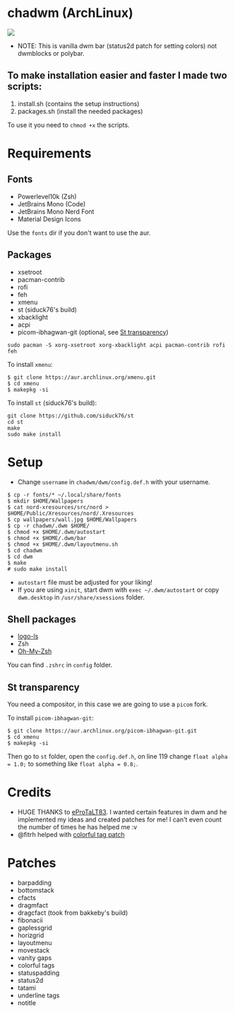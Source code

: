 # chadwm (ArchLinux)

<img src="https://github.com/siduck76/chadwm/blob/main/screenshots/col_layout.png">

- NOTE: This is vanilla dwm bar (status2d patch for setting colors) not dwmblocks or polybar.

## To make installation easier and faster I made two scripts:
1. install.sh (contains the setup instructions)
2. packages.sh (install the needed packages)

To use it you need to ```chmod +x``` the scripts.

# Requirements

## Fonts

- Powerlevel10k (Zsh)
- JetBrains Mono (Code)
- JetBrains Mono Nerd Font
- Material Design Icons

Use the ```fonts``` dir if you don't want to use the aur.

## Packages

- xsetroot
- pacman-contrib
- rofi
- feh
- xmenu
- st (siduck76's build)
- xbacklight
- acpi
- picom-ibhagwan-git (optional, see [St transparency](#st-transparency))
```
sudo pacman -S xorg-xsetroot xorg-xbacklight acpi pacman-contrib rofi feh
```

To install ```xmenu```:
```
$ git clone https://aur.archlinux.org/xmenu.git
$ cd xmenu
$ makepkg -si
```

To install ```st``` (siduck76's build):
```
git clone https://github.com/siduck76/st
cd st
make
sudo make install
```

# Setup

- Change ```username``` in ```chadwm/dwm/config.def.h``` with your username.
```
$ cp -r fonts/* ~/.local/share/fonts
$ mkdir $HOME/Wallpapers
$ cat nord-xresources/src/nord > $HOME/Public/Xresources/nord/.Xresources
$ cp wallpapers/wall.jpg $HOME/Wallpapers
$ cp -r chadwm/.dwm $HOME/
$ chmod +x $HOME/.dwm/autostart
$ chmod +x $HOME/.dwm/bar
$ chmod +x $HOME/.dwm/layoutmenu.sh
$ cd chadwm
$ cd dwm
$ make
# sudo make install
```
- ```autostart``` file must be adjusted for your liking!
- If you are using ```xinit```, start dwm with ```exec ~/.dwm/autostart``` or copy ```dwm.desktop``` in ```/usr/share/xsessions``` folder.

## Shell packages
- [logo-ls](https://github.com/Yash-Handa/logo-ls)
- Zsh
- [Oh-My-Zsh](https://github.com/ohmyzsh/ohmyzsh)

You can find ```.zshrc``` in ```config``` folder.

## St transparency

You need a compositor, in this case we are going to use a ```picom``` fork.

To install ```picom-ibhagwan-git```:
```
$ git clone https://aur.archlinux.org/picom-ibhagwan-git.git
$ cd xmenu
$ makepkg -si
```

Then go to ```st``` folder, open the ```config.def.h```, on line 119 change ```float alpha = 1.0;``` to something like ```float alpha = 0.8;```.

# Credits 

- HUGE THANKS to [eProTaLT83](https://www.reddit.com/user/eProTaLT83). I wanted certain features in dwm and he implemented my ideas and created patches for me! I can't even count the number of times he has helped me :v
- @fitrh helped with [colorful tag patch](https://github.com/fitrh/dwm/issues/1)

# Patches

- barpadding 
- bottomstack
- cfacts
- dragmfact 
- dragcfact (took from bakkeby's build)
- fibonacii
- gaplessgrid
- horizgrid
- layoutmenu 
- movestack 
- vanity gaps
- colorful tags
- statuspadding 
- status2d
- tatami 
- underline tags
- notitle
